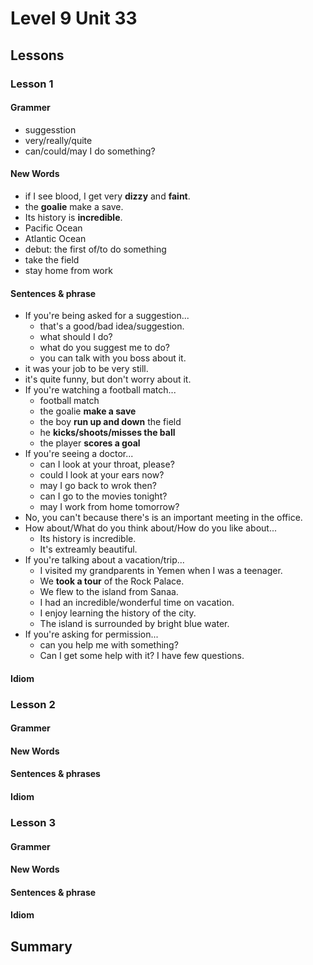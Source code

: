# Level 9 Unit 33

## Lessons

### Lesson 1
#### Grammer
- suggesstion
- very/really/quite
- can/could/may I do something?

#### New Words
- if I see blood, I get very **dizzy** and **faint**.
- the **goalie** make a save.
- Its history is **incredible**.
- Pacific Ocean
- Atlantic Ocean
- debut: the first of/to do something
- take the field
- stay home from work

#### Sentences & phrase
- If you're being asked for a suggestion...
	- that's a good/bad idea/suggestion.
	- what should I do?
	- what do you suggest me to do?
	- you can talk with you boss about it.
- it was your job to be very still.
- it's quite funny, but don't worry about it.
- If you're watching a football match...
	- football match
	- the goalie **make a save**
	- the boy **run up and down** the field
	- he **kicks/shoots/misses the ball**
	- the player **scores a goal**
- If you're seeing a doctor...
	- can I look at your throat, please?
	- could I look at your ears now?
	- may I go back to wrok then?
	- can I go to the movies tonight?
	- may I work from home tomorrow?
- No, you can't because there's is an important meeting in the office.
- How about/What do you think about/How do you like about...
	- Its history is incredible.
	- It's extreamly beautiful.
- If you're talking about a vacation/trip...
	- I visited my grandparents in Yemen when I was a teenager.
	- We **took a tour** of the Rock Palace.
	- We flew to the island from Sanaa.
	- I had an incredible/wonderful time on vacation.
	- I enjoy learning the history of the city.
	- The island is surrounded by bright blue water.
- If you're asking for permission...
	- can you help me with something?
	- Can I get some help with it? I have few questions.

#### Idiom

### Lesson 2
#### Grammer
#### New Words
#### Sentences & phrases
#### Idiom

### Lesson 3
#### Grammer
#### New Words
#### Sentences & phrase
#### Idiom

## Summary